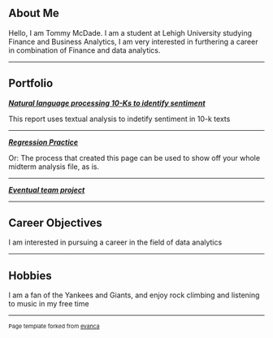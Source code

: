 ## About Me

Hello, I am Tommy McDade. I am a student at Lehigh University studying Finance and Business Analytics,
I am very interested in furthering a career in combination of Finance and data analytics.


---

## Portfolio

<!-- You can link to other websites, PDFs in this repo, and other pages in this repo -->

_**[Natural language processing 10-Ks to identify sentiment](report.md)**_

This report uses textual analysis to indetify sentiment in 10-k texts



---

_**[Regression Practice](Regression_practice)**_

Or: The process that created this page can be used to show off your whole midterm analysis file, as is.



---

_**[Eventual team project]([ssls-airbnb-analysis.streamlit.app/](https://github.com/Brooks377/SSLS_dashboard))**_



---

## Career Objectives

I am interested in pursuing a career in the field of data analytics

---

## Hobbies

I am a fan of the Yankees and Giants, and enjoy rock climbing and listening to music in my free time

---
<p style="font-size:11px">Page template forked from <a href="https://github.com/evanca/quick-portfolio">evanca</a></p>
<!-- Remove above link if you don't want to attibute -->
